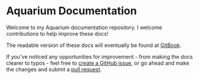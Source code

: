 # Aquarium Documentation

Welcome to my Aquarium documentation repository. I welcome contributions to help improve these docs!

The readable version of these docs will eventually be found at [GitBook](http://gitbook.com).

If you've noticed any opportunities for improvement - from making the docs clearer to typos - feel free to [create a GitHub issue](https://github.com/mm53bar/aquarium/issues/new), or go ahead and make the changes and submit a [pull request](https://github.com/mm53bar/aquarium/pulls).


